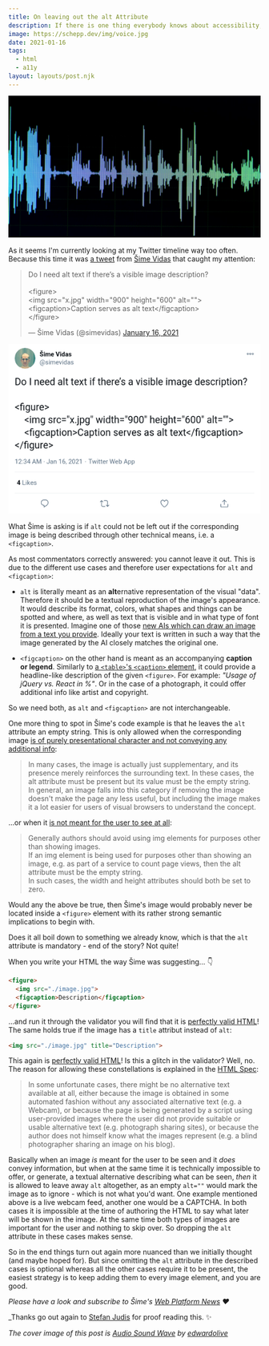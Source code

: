 ```yaml
---
title: On leaving out the alt Attribute
description: If there is one thing everybody knows about accessibility, then it is the fact that you should always have an `alt` attribute on your <img> element. And that leaving it out also results in a HTML validation error. Interestingly, the latter is only partially true.
image: https://schepp.dev/img/voice.jpg
date: 2021-01-16
tags:
  - html
  - a11y
layout: layouts/post.njk
---
```

![Bright voice Coconut Shells](/img/voice.jpg)

As it seems I'm currently looking at my Twitter timeline way too often. Because this time it was [a tweet](https://twitter.com/simevidas/status/1350239918031855618) from [Šime Vidas](https://webplatform.news/) that caught my attention:

<blockquote class="twitter-tweet"><p lang="en" dir="ltr">Do I need alt text if there’s a visible image description?<br><br>&lt;figure&gt;<br> &lt;img src=&quot;x.jpg&quot; width=&quot;900&quot; height=&quot;600&quot; alt=&quot;&quot;&gt;<br> &lt;figcaption&gt;Caption serves as alt text&lt;/figcaption&gt;<br>&lt;/figure&gt;</p>&mdash; Šime Vidas (@simevidas) <a href="https://twitter.com/simevidas/status/1350239918031855618?ref_src=twsrc%5Etfw">January 16, 2021</a></blockquote> <script async src="https://platform.twitter.com/widgets.js" charset="utf-8"></script>

<noscript>
    <img src="/img/twitter-sime-vidas-alt-attribute.png" alt="Screenshot of Šime Vidas' tweet">
</noscript>

What Šime is asking is if `alt` could not be left out if the corresponding image is being described through other technical means, i.e. a `<figcaption>`.

As most commentators correctly answered: you cannot leave it out. This is due to the different use cases and therefore user expectations for `alt` and `<figcaption>`:

* `alt` is literally meant as an **alt**ernative representation of the visual "data". Therefore it should be a textual reproduction of the image's appearance. It would describe its format, colors, what shapes and things can be spotted and where, as well as text that is visible and in what type of font it is presented. Imagine one of those [new AIs which can draw an image from a text you provide](https://www.dpreview.com/news/2488474679/researchers-teach-an-ai-to-generate-logical-images-based-on-text-captions). Ideally your text is written in such a way that the image generated by the AI closely matches the original one.

* `<figcaption>` on the other hand is meant as an accompanying **caption or legend**. Similarly to [a `<table>`'s `<caption>` element](https://developer.mozilla.org/en-US/docs/Web/HTML/Element/caption), it could provide a headline-like description of the given `<figure>`. For example: *"Usage of jQuery vs. React in %"*. Or in the case of a photograph, it could offer additional info like artist and copyright.

So we need both, as `alt` and `<figcaption>` are not interchangeable.

One more thing to spot in Šime's code example is that he leaves the `alt` attribute an empty string. This is only allowed when the corresponding image [is of purely presentational character and not conveying any additional info](https://www.w3.org/TR/2011/WD-html5-author-20110809/the-img-element.html#a-graphical-representation-of-some-of-the-surrounding-text):

> In many cases, the image is actually just supplementary, and its presence merely reinforces the surrounding text. In these cases, the alt attribute must be present but its value must be the empty string.<br>
  In general, an image falls into this category if removing the image doesn't make the page any less useful, but including the image makes it a lot easier for users of visual browsers to understand the concept.

 &hellip;or when it [is not meant for the user to see at all](https://www.w3.org/TR/2011/WD-html5-author-20110809/the-img-element.html#an-image-not-intended-for-the-user):

> Generally authors should avoid using img elements for purposes other than showing images.<br>
 If an img element is being used for purposes other than showing an image, e.g. as part of a service to count page views, then the alt attribute must be the empty string.<br>
 In such cases, the width and height attributes should both be set to zero.

Would any the above be true, then Šime's image would probably never be located inside a `<figure>` element with its rather strong semantic implications to begin with.

Does it all boil down to something we already know, which is that the `alt` attribute is mandatory - end of the story? Not quite!

When you write your HTML the way Šime was suggesting&hellip; 👇

```html
<figure>
  <img src="./image.jpg">
  <figcaption>Description</figcaption>
</figure>
```

&hellip;and run it through the validator you will find that it is [perfectly valid HTML](https://html5.validator.nu/?doc=http%3A%2F%2Fschepp.github.io%2Fimagery-on-the-web%2Fdemos%2Ffigcaption.html&showsource=yes)! The same holds true if the image has a `title` attribut instead of `alt`:

```html
<img src="./image.jpg" title="Description">
```

This again is [perfectly valid HTML](https://html5.validator.nu/?doc=http%3A%2F%2Fschepp.github.io%2Fimagery-on-the-web%2Fdemos%2Ftitle.html&showsource=yes)! Is this a glitch in the validator? Well, no. The reason for allowing these constellations is explained in the [HTML Spec](https://www.w3.org/TR/2011/WD-html5-author-20110809/the-img-element.html#unknown-images):

> In some unfortunate cases, there might be no alternative text available at all, either because the image is obtained in some automated fashion without any associated alternative text (e.g. a Webcam), or because the page is being generated by a script using user-provided images where the user did not provide suitable or usable alternative text (e.g. photograph sharing sites), or because the author does not himself know what the images represent (e.g. a blind photographer sharing an image on his blog).

Basically when an image *is* meant for the user to be seen and it *does* convey information, but when at the same time it is technically impossible to offer, or generate, a textual alternative describing what can be seen, *then* it is allowed to leave away `alt` altogether, as an empty `alt=""` would mark the image as to ignore - which is not what you'd want. One example mentioned above is a live webcam feed, another one would be a CAPTCHA. In both cases it is impossible at the time of authoring the HTML to say what later will be shown in the image. At the same time both types of images are important for the user and nothing to skip over. So dropping the `alt` attribute in these cases makes sense.

So in the end things turn out again more nuanced than we initially thought (and maybe hoped for). But since omitting the `alt` attribute in the described cases is optional whereas all the other cases require it to be present, the easiest strategy is to keep adding them to every image element, and you are good.

_Please have a look and subscribe to Šime's [Web Platform News](https://webplatform.news/) ❤_

_Thanks go out again to [Stefan Judis](https://www.stefanjudis.com/) for proof reading this. ✨

_The cover image of this post is [Audio Sound Wave](https://www.shutterstock.com/de/image-photo/audio-sound-wave-studio-editing-computer-1234708303) by [edwardolive](https://www.shutterstock.com/de/g/edwardolive)_
